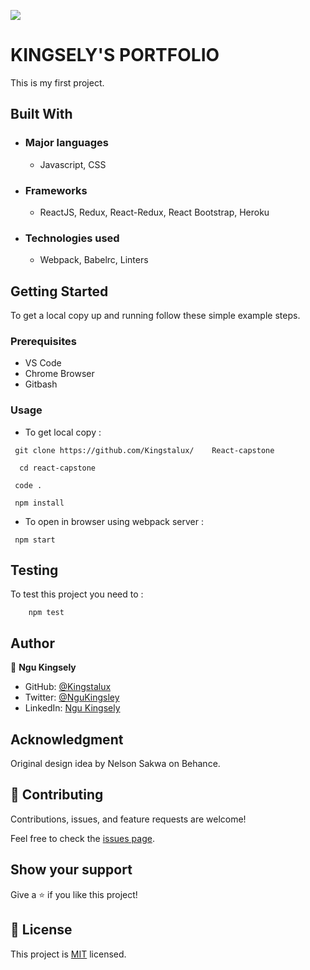 ![](https://img.shields.io/badge/Microverse-blueviolet)

# KINGSELY'S PORTFOLIO
This is my first project.

## Built With

- ### Major languages
  - Javascript, CSS
- ### Frameworks
  - ReactJS, Redux, React-Redux, React Bootstrap, Heroku
- ### Technologies used
  - Webpack, Babelrc, Linters


## Getting Started

To get a local copy up and running follow these simple example steps.

### Prerequisites

- VS Code
- Chrome Browser
- Gitbash


### Usage
- To get local copy :
 ``` node
  git clone https://github.com/Kingstalux/    React-capstone
  ```
 ```node
   cd react-capstone
 ```
  ```node
   code .
 ```
  ```node
   npm install
 ```
 - To open in browser using webpack server :
  ```node
   npm start
 ```

 ## Testing

To test this project you need to :
``` node
    npm test
```


## Author

👤 **Ngu Kingsely**

- GitHub: [@Kingstalux](https://github.com/Kingstalux)
- Twitter: [@NguKingsley](https://twitter.com/NguKingsley)
- LinkedIn: [Ngu Kingsely](https://www.linkedin.com/in/ngu-kingsely-junior-cho-974b60136/)
## Acknowledgment

Original design idea by Nelson Sakwa on Behance.

## 🤝 Contributing



Contributions, issues, and feature requests are welcome!

Feel free to check the [issues page](https://github.com/Kingstalux/Maths-magicians/issues).

## Show your support

Give a ⭐️ if you like this project!


## 📝 License

This project is [MIT](./MIT.md) licensed.
